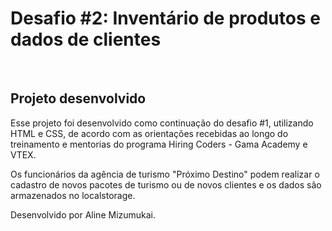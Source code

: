 # Desafio #2: Inventário de produtos e dados de clientes

<br>

## Projeto desenvolvido

Esse projeto foi desenvolvido como continuação do desafio #1, utilizando HTML e CSS, de acordo com as orientações recebidas ao longo do treinamento e mentorias do programa Hiring Coders - Gama Academy e VTEX.

Os funcionários da agência de turismo "Próximo Destino" podem realizar o cadastro de novos pacotes de turismo ou de novos clientes e os dados são armazenados no localstorage.

Desenvolvido por Aline Mizumukai.

